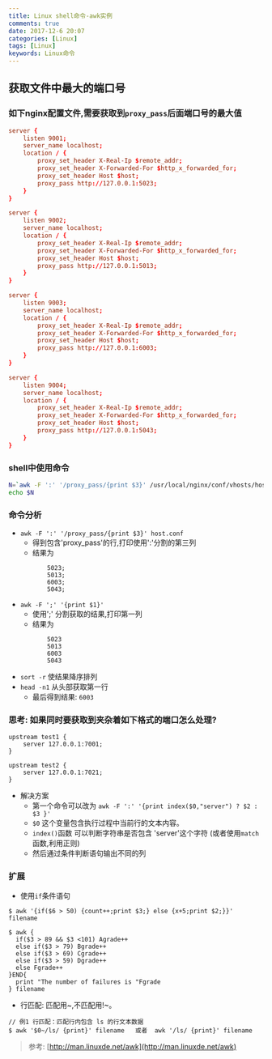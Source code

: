 ```yaml
---
title: Linux shell命令-awk实例
comments: true
date: 2017-12-6 20:07
categories: [Linux]
tags: [Linux]
keywords: Linux命令
---
```


## 获取文件中最大的端口号

### 如下nginx配置文件,需要获取到`proxy_pass`后面端口号的最大值

```conf
server {
    listen 9001;
    server_name localhost;
    location / {
        proxy_set_header X-Real-Ip $remote_addr;
        proxy_set_header X-Forwarded-For $http_x_forwarded_for;
        proxy_set_header Host $host;
        proxy_pass http://127.0.0.1:5023;
    }
}

server {
    listen 9002;
    server_name localhost;
    location / {
        proxy_set_header X-Real-Ip $remote_addr;
        proxy_set_header X-Forwarded-For $http_x_forwarded_for;
        proxy_set_header Host $host;
        proxy_pass http://127.0.0.1:5013;
    }
}

server {
    listen 9003;
    server_name localhost;
    location / {
        proxy_set_header X-Real-Ip $remote_addr;
        proxy_set_header X-Forwarded-For $http_x_forwarded_for;
        proxy_set_header Host $host;
        proxy_pass http://127.0.0.1:6003;
    }
}

server {
    listen 9004;
    server_name localhost;
    location / {
        proxy_set_header X-Real-Ip $remote_addr;
        proxy_set_header X-Forwarded-For $http_x_forwarded_for;
        proxy_set_header Host $host;
        proxy_pass http://127.0.0.1:5043;
    }
}
```

### shell中使用命令
```bash
N=`awk -F ':' '/proxy_pass/{print $3}' /usr/local/nginx/conf/vhosts/host.conf | awk -F ';' '{print $1}' | sort -r | head -n1`
echo $N
```

### 命令分析
- `awk -F ':' '/proxy_pass/{print $3}' host.conf`
  - 得到包含'proxy_pass'的行,打印使用':'分割的第三列
  - 结果为
    ```
        5023;
        5013;
        6003;
        5043;
    ```
- `awk -F ';' '{print $1}'`    
  - 使用';' 分割获取的结果,打印第一列
  - 结果为
    ```
        5023
        5013
        6003
        5043
    ```
- `sort -r` 使结果降序排列
- `head -n1` 从头部获取第一行
  - 最后得到结果: `6003`


### 思考: 如果同时要获取到夹杂着如下格式的端口怎么处理?
```
upstream test1 {
    server 127.0.0.1:7001;
}

upstream test2 {
    server 127.0.0.1:7021;
}
```

- 解决方案
  - 第一个命令可以改为 `awk -F ':' '{print index($0,"server") ? $2 : $3 }'`
  - `$0` 这个变量包含执行过程中当前行的文本内容。
  - `index()`函数 可以判断字符串是否包含 'server'这个字符 (或者使用`match`函数,利用正则)
  - 然后通过条件判断语句输出不同的列


### 扩展
- 使用`if`条件语句
```
$ awk '{if($6 > 50) {count++;print $3;} else {x+5;print $2;}}' filename

$ awk {
  if($3 > 89 && $3 <101) Agrade++
  else if($3 > 79) Bgrade++
  else if($3 > 69) Cgrade++
  else if($3 > 59) Dgrade++
  else Fgrade++
}END{
  print "The number of failures is "Fgrade
} filename

```

- 行匹配: 匹配用~,不匹配用!~。
```
// 例1 行匹配：匹配行内包含 ls 的行文本数据
$ awk '$0~/ls/ {print}' filename   或者  awk '/ls/ {print}' filename 

```


> 参考: [http://man.linuxde.net/awk](http://man.linuxde.net/awk)

